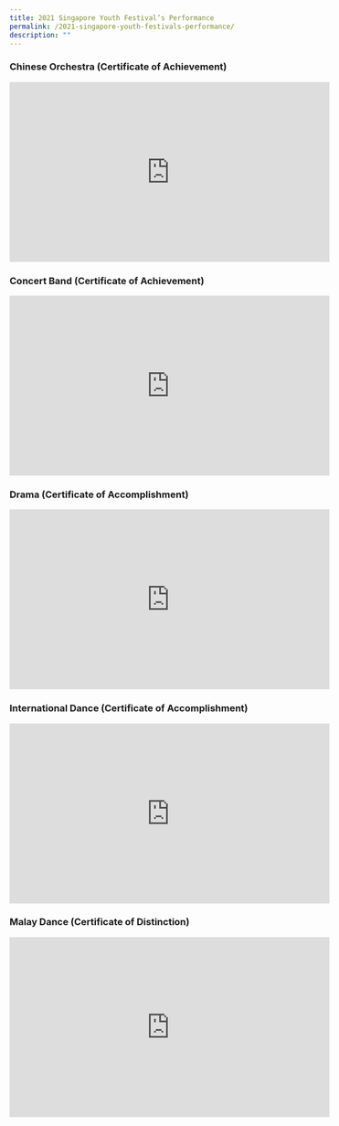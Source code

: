 ```yaml
---
title: 2021 Singapore Youth Festival’s Performance
permalink: /2021-singapore-youth-festivals-performance/
description: ""
---
```

### Chinese Orchestra (Certificate of Achievement)

<iframe width="560" height="315" src="https://www.youtube.com/embed/yHJyAcVt-Nc" title="YouTube video player" frameborder="0" allow="accelerometer; autoplay; clipboard-write; encrypted-media; gyroscope; picture-in-picture" allowfullscreen=""></iframe>

### Concert Band (Certificate of Achievement)

<iframe width="560" height="315" src="https://www.youtube.com/embed/UwpIsufdDfw" title="YouTube video player" frameborder="0" allow="accelerometer; autoplay; clipboard-write; encrypted-media; gyroscope; picture-in-picture" allowfullscreen=""></iframe>

### Drama (Certificate of Accomplishment)

<iframe width="560" height="315" src="https://www.youtube.com/embed/-1HD4a5pdnk" title="YouTube video player" frameborder="0" allow="accelerometer; autoplay; clipboard-write; encrypted-media; gyroscope; picture-in-picture" allowfullscreen=""></iframe>

### International Dance (Certificate of Accomplishment)

<iframe width="560" height="315" src="https://www.youtube.com/embed/LVKib4Rs-PE" title="YouTube video player" frameborder="0" allow="accelerometer; autoplay; clipboard-write; encrypted-media; gyroscope; picture-in-picture" allowfullscreen=""></iframe>

### Malay Dance (Certificate of Distinction)

<iframe width="560" height="315" src="https://www.youtube.com/embed/1d9FqUnDmvo" title="YouTube video player" frameborder="0" allow="accelerometer; autoplay; clipboard-write; encrypted-media; gyroscope; picture-in-picture" allowfullscreen=""></iframe>